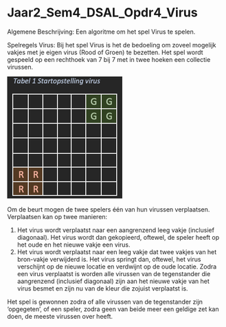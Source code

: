 # Jaar2_Sem4_DSAL_Opdr4_Virus

Algemene Beschrijving:
Een algoritme om het spel Virus te spelen.

Spelregels Virus:
Bij het spel Virus is het de bedoeling om zoveel mogelijk vakjes met je eigen virus (Rood of Groen) te bezetten. Het spel wordt gespeeld op een rechthoek van 7 bij 7 met in twee hoeken een collectie virussen.

![tabelvirus](https://github.com/Ayrtonko/Jaar2_Sem4_DSAL_Opdr4_Virus/blob/master/images/tabelvirus.png?raw=true)

Om de beurt mogen de twee spelers één van hun virussen verplaatsen. Verplaatsen kan op twee manieren:
1.	Het virus wordt verplaatst naar een aangrenzend leeg vakje (inclusief diagonaal). Het virus wordt dan gekopieerd, oftewel, de speler heeft op het oude en het nieuwe vakje een virus.
2.	Het virus wordt verplaatst naar een leeg vakje dat twee vakjes van het bron-vakje verwijderd is. Het virus springt dan, oftewel, het virus verschijnt op de nieuwe locatie en verdwijnt op de oude locatie.
Zodra een virus verplaatst is worden alle virussen van de tegenstander die aangrenzend (inclusief diagonaal) zijn aan het nieuwe vakje van het virus besmet en zijn nu van de kleur die zojuist verplaatst is.

Het spel is gewonnen zodra of alle virussen van de tegenstander zijn ‘opgegeten’, of een speler, zodra geen van beide meer een geldige zet kan doen, de meeste virussen over heeft.
